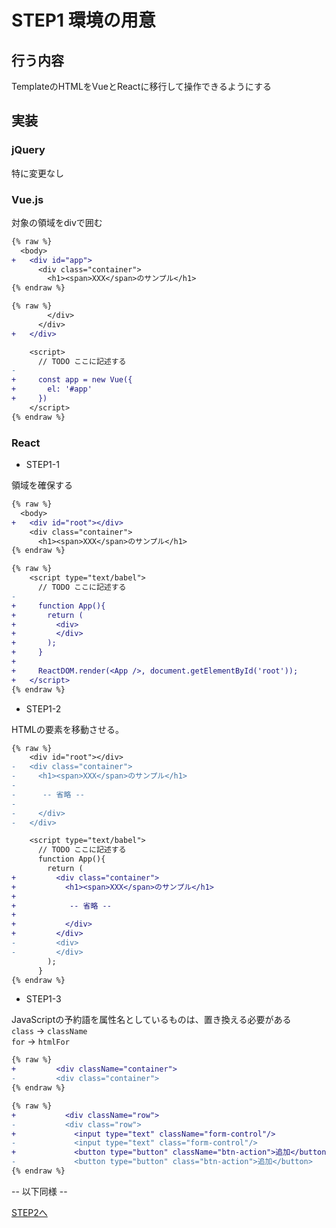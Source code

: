 # STEP1 環境の用意

## 行う内容
TemplateのHTMLをVueとReactに移行して操作できるようにする
## 実装
### jQuery
特に変更なし

### Vue.js
対象の領域をdivで囲む
```diff
{% raw %}
  <body>
+   <div id="app">
      <div class="container">
        <h1><span>XXX</span>のサンプル</h1>
{% endraw %}
```

```diff
{% raw %}
        </div>
      </div>
+   </div>

    <script>
      // TODO ここに記述する
- 
+     const app = new Vue({
+       el: '#app'
+     })
    </script>
{% endraw %}
```

### React
- STEP1-1

領域を確保する
```diff
{% raw %}
  <body>
+   <div id="root"></div>
    <div class="container">
      <h1><span>XXX</span>のサンプル</h1>
{% endraw %}
```

```diff
{% raw %}
    <script type="text/babel">
      // TODO ここに記述する
-
+     function App(){
+       return (
+         <div>
+         </div>
+       );
+     }
+    
+     ReactDOM.render(<App />, document.getElementById('root'));
+   </script>
{% endraw %}
```

- STEP1-2

HTMLの要素を移動させる。

```diff
{% raw %}
    <div id="root"></div>
-   <div class="container">
-     <h1><span>XXX</span>のサンプル</h1>
-
-      -- 省略 --
-
-     </div>
-   </div>

    <script type="text/babel">
      // TODO ここに記述する
      function App(){
        return (
+         <div class="container">
+           <h1><span>XXX</span>のサンプル</h1>
+      
+            -- 省略 --
+
+           </div>
+         </div>
-         <div>
-         </div>
        );
      }
{% endraw %}
```

- STEP1-3

JavaScriptの予約語を属性名としているものは、置き換える必要がある  
`class` -> `className`  
`for` -> `htmlFor`

```diff
{% raw %}
+         <div className="container">
-         <div class="container">
{% endraw %}
```

```diff
{% raw %}
+           <div className="row">
-           <div class="row">
+             <input type="text" className="form-control"/>
-             <input type="text" class="form-control"/>
+             <button type="button" className="btn-action">追加</button>
-             <button type="button" class="btn-action">追加</button>
{% endraw %}
```

-- 以下同様 --

[STEP2へ](step2.md)  
